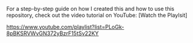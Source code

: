 For a step-by-step guide on how I created this and how to use this repository, check out the video tutorial on YouTube:
[Watch the Playlsit]

https://www.youtube.com/playlist?list=PLoGk-8pBKSRVWvGN372yBzrF15tSv22KY

